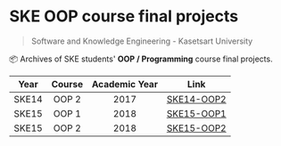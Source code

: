 # SKE OOP course final projects
> Software and Knowledge Engineering - Kasetsart University

📦 Archives of SKE students' **OOP / Programming** course final projects.

|Year|Course|Academic Year|Link|
|:--:|:----:|:-----------:|:--:|
|SKE14|OOP 2|2017|[SKE14-OOP2](./SKE14-OOP2.md)|
|SKE15|OOP 1|2018|[SKE15-OOP1](./SKE15-OOP1.md)|
|SKE15|OOP 2|2018|[SKE15-OOP2](./SKE15-OOP2.md)|
